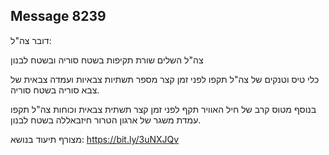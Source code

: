## Message 8239

דובר צה"ל:

צה"ל השלים שורת תקיפות בשטח סוריה ובשטח לבנון

כלי טיס וטנקים של צה"ל תקפו לפני זמן קצר מספר תשתיות צבאיות ועמדה צבאית של צבא סוריה בשטח סוריה.

בנוסף מטוס קרב של חיל האוויר תקף לפני זמן קצר תשתית צבאית וכוחות צה"ל תקפו עמדת משגר של ארגון הטרור חיזבאללה בשטח לבנון.

מצורף תיעוד בנושא: https://bit.ly/3uNXJQv

